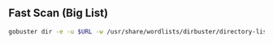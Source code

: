 ## Fast Scan (Big List)
```bash
gobuster dir -e -u $URL -w /usr/share/wordlists/dirbuster/directory-list-2.3-medium.txt -t 20
```


